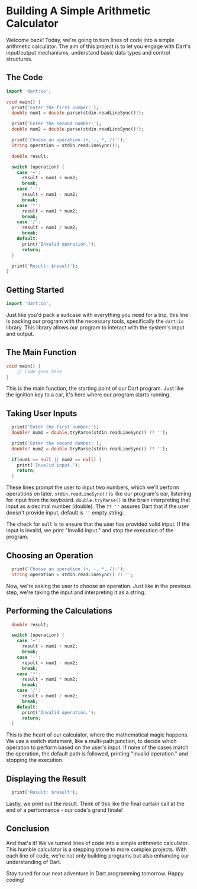 # Building A Simple Arithmetic Calculator

Welcome back! Today, we're going to turn lines of code into a simple arithmetic calculator. The aim of this project is to let you engage with Dart's input/output mechanisms, understand basic data types and control structures. 

## The Code

```dart
import 'dart:io';

void main() {
  print('Enter the first number:');
  double num1 = double.parse(stdin.readLineSync()!);

  print('Enter the second number:');
  double num2 = double.parse(stdin.readLineSync()!);

  print('Choose an operation (+, -, *, /):');
  String operation = stdin.readLineSync()!;

  double result;

  switch (operation) {
    case '+':
      result = num1 + num2;
      break;
    case '-':
      result = num1 - num2;
      break;
    case '*':
      result = num1 * num2;
      break;
    case '/':
      result = num1 / num2;
      break;
    default:
      print('Invalid operation.');
      return;
  }

  print('Result: $result');
}
```

## Getting Started

```dart
import 'dart:io';
```
Just like you'd pack a suitcase with everything you need for a trip, this line is packing our program with the necessary tools, specifically the `dart:io` library. This library allows our program to interact with the system's input and output.

## The Main Function

```dart
void main() {
    // Code goes here
}
```
This is the main function, the starting point of our Dart program. Just like the ignition key to a car, it's here where our program starts running.

## Taking User Inputs

```dart
  print('Enter the first number:');
  double? num1 = double.tryParse(stdin.readLineSync() ?? '');

  print('Enter the second number:');
  double? num2 = double.tryParse(stdin.readLineSync() ?? '');

  if(num1 == null || num2 == null) {
    print('Invalid input.');
    return;
  }
```
These lines prompt the user to input two numbers, which we'll perform operations on later. `stdin.readLineSync()` is like our program's ear, listening for input from the keyboard. `double.tryParse()` is the brain interpreting that input as a decimal number (double). The `?? ''` assures Dart that if the user doesn't provide input, default is `''` empty string.

The check for `null` is to ensure that the user has provided valid input. If the input is invalid, we print "Invalid input." and stop the execution of the program.

## Choosing an Operation

```dart
  print('Choose an operation (+, -, *, /):');
  String operation = stdin.readLineSync() ?? '';
```
Now, we're asking the user to choose an operation. Just like in the previous step, we're taking the input and interpreting it as a string.

## Performing the Calculations

```dart
  double result;

  switch (operation) {
    case '+':
      result = num1 + num2;
      break;
    case '-':
      result = num1 - num2;
      break;
    case '*':
      result = num1 * num2;
      break;
    case '/':
      result = num1 / num2;
      break;
    default:
      print('Invalid operation.');
      return;
  }
```
This is the heart of our calculator, where the mathematical magic happens. We use a switch statement, like a multi-path junction, to decide which operation to perform based on the user's input. If none of the cases match the operation, the default path is followed, printing "Invalid operation." and stopping the execution.

## Displaying the Result

```dart
  print('Result: $result');
```
Lastly, we print out the result. Think of this like the final curtain call at the end of a performance - our code's grand finale!

## Conclusion

And that's it! We've turned lines of code into a simple arithmetic calculator. This humble calculator is a stepping stone to more complex projects. With each line of code, we're not only building programs but also enhancing our understanding of Dart.

Stay tuned for our next adventure in Dart programming tomorrow. Happy coding!

